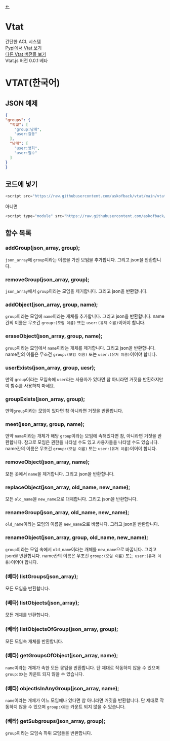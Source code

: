 [<-](https://github.com/askofback/Vtat-Docs/blob/main/README.md)
# Vtat
간단한 ACL 시스템<br>
[Pypi에서 Vtat 보기](https://pypi.org/project/vtat/)<br>
[다른 Vtat 버전들 보기](https://github.com/askofback)<br>
Vtat.js 버전 0.0.1 베타
# VTAT(한국어)
## JSON 예제
```json
{
"groups": {
  "학교": [
    "group:남매",
    "user:길동"
  ],
  "남매": [
    "user:영희",
    "user:철수"
  ]
}
}
```
## 코드에 넣기
```javascript
<script src="https://raw.githubusercontent.com/askofback/vtat/main/vtat.js">
```
아니면
```javascript
<script type="module" src="https://raw.githubusercontent.com/askofback/vtat/main/vtat.js">
```
## 함수 목록
### addGroup(json_array, group);
`json_array`에 `group`이라는 이름을 가진 모임을 추가합니다.
그리고 json을 반환합니다.
### removeGroup(json_array, group);
`json_array`에서 `group`이라는 모임을 제거합니다.
그리고 json을 반환합니다.
### addObject(json_array, group, name);
`group`이라는 모임에 `name`이라는 개체를 추가합니다.
그리고 json을 반환합니다.
name칸의 이름은 무조건 `group:(모임 이름)` 또는 `user:(유저 이름)`이어야 합니다.
### eraseObject(json_array, group, name);
`group`이라는 모임에서 `name`이라는 개체를 제거합니다.
그리고 json을 반환합니다.
name칸의 이름은 무조건 `group:(모임 이름)` 또는 `user:(유저 이름)`이어야 합니다.
### userExists(json_array, group, uesr);
만약 `group`이라는 모임속에 `user`라는 사용자가 있다면 참 아니라면 거짓을 반환하지만
이 함수를 사용하지 마세요.
### groupExists(json_array, group);
만약`group`이라는 모임이 있다면 참 아니라면 거짓을 반환합니다.
### meet(json_array, group, name);
만약 `name`이라는 개체가 해당 `group`이라는 모임에 속해있다면 참,
아니라면 거짓을 반환합니다.
참고로 모임은 권한을 나타낼 수도 있고 사용자들을 나타낼 수도 있습니다.
name칸의 이름은 무조건 `group:(모임 이름)` 또는 `user:(유저 이름)`이어야 합니다.
### removeObject(json_array, name);
모든 곳에서 `name`을 제거합니다.
그리고 json을 반환합니다.
### replaceObject(json_array, old_name, new_name);
모든 `old_name`을 `new_name`으로 대체합니다.
그리고 json을 반환합니다.
### renameGroup(json_array, old_name, new_name);
`old_name`이라는 모임의 이름을 `new_name`으로 바꿉니다.
그리고 json을 반환합니다.
### renameObject(json_array, group, old_name, new_name);
`group`이라는 모임 속에서 `old_name`이라는 개체를 `new_name`으로 바꿉니다.
그리고 json을 반환합니다.
name칸의 이름은 무조건 `group:(모임 이름)` 또는 `user:(유저 이름)`이어야 합니다.
### (베타) listGroups(json_array);
모든 모임을 반환합니다.
### (베타) listObjects(json_array);
모든 개체를 반환합니다.
### (베타) listObjectsOfGroup(json_array, group);
모든 모임속 개체를 반환합니다.
### (베타) getGroupsOfObject(json_array, name);
`name`이라는 개체가 속한 모든 몽임을 반환합니다.
단 제대로 작동하지 않을 수 있으며 `group:XX`는 카운트 되지 않을 수 있습니다.
### (베타) objectIsInAnyGroup(json_array, name);
`name`이라는 개체가 어느 모임에나 있다면 참 아니라면 거짓을 반환합니다.
단 제대로 작동하지 않을 수 있으며 `group:XX`는 카운트 되지 않을 수 있습니다.
### (베타) getSubgroups(json_array, group);
`group`이라는 모임속 하위 모임들을 반환합니다.

